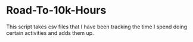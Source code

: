 # Road-To-10k-Hours
This script takes csv files that I have been tracking the time I spend doing certain activities and adds them up.
